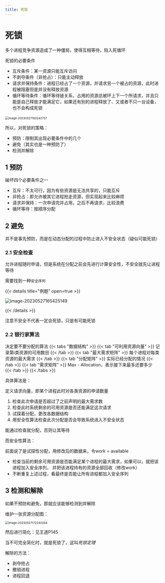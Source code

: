```yaml
---
title: 死锁
---
```


# 死锁

多个进程竞争资源造成了一种僵局，使得互相等待，陷入死循环

死锁的必要条件

- 互斥条件：某一资源只能互斥访问
- 不剥夺条件（非抢占）：只能主动释放
- 请求并保持条件：进程已经占了一个资源，并请求另一个被占的资源，此时进程被阻塞但是并没有释放资源
- 循环等待条件：循环等待链关系，占用的资源总被环上下一个所请求，并且只能是自己释放才能满足它，如果还有别的进程释放了、又或者不只一台设备，也不会构成死锁

​		<img src="https://cdn.jsdelivr.net/gh/zvictorliu/typoraPics@main/img/image-20230527163242757.png" alt="image-20230527163242757" style="zoom:67%;" />

所以，对死锁的策略：

- 预防：限制其出现必要条件中的几个
- 避免（其实也是一种预防了）
- 检测并解除

## 1 预防

破坏四个必要条件之一

- 互斥：不太可行，因为有些资源是无法共享的，只能互斥
- 非抢占：即允许被其它进程抢走资源，但实现起来比较麻烦
- 请求并保持：一次申请完并占用，之后不再请求，比较浪费
- 循环等待：按顺序分配

## 2 避免

并不是事先预防，而是在动态分配的过程中防止进入不安全状态（疑似可能死锁）

### 2.1 安全检查

允许进程随时申请，但是系统在分配之前会先进行计算安全性，不安全就先让进程等待

需要找到一种`安全序列`

{{< details title="例题" open=true >}}

![image-20230527165425149](https://cdn.jsdelivr.net/gh/zvictorliu/typoraPics@main/img/image-20230527165425149.png)

{{< /details >}}

注意不安全不代表一定会死锁，只是有可能死锁

### 2.2 银行家算法

决定要不要分配的算法
{{< tabs "数据结构" >}}
{{< tab "可利用资源向量" >}} 记录第i类资源的可用数目 {{< /tab >}}
{{< tab "最大需求矩阵" >}} 每个进程对每类资源的最大需求 {{< /tab >}}
{{< tab "分配矩阵" >}} 实际已经分配的情况 {{< /tab >}}
{{< tab "需求矩阵" >}} Max - Allocation，表示接下来最多还要多少 {{< /tab >}}
{{< /tabs >}}

具体算法是：

定义请求向量，即某个进程此时对各类资源的申请数量

1. 检查此次申请是否超过了之前声明的最大需求数
2. 检查此时系统剩余的可用资源是否还能满足这次请求 
3. 试探着分配，更改各数据结构
4. 用安全性算法检查此次分配是否会导致系统进入不安全状态

能通过检查就分配，否则让其等待

而安全性算法：

前面说了是试探性分配，用修改后的数据来，令work = available

- 检查当前的剩余可用资源是否能满足某个进程的最大需求，如果可以，就把该进程加入安全序列， 并把该进程持有的资源全部回收（修改work）
- 不断重复上述过程，看最终是否能让所有进程都加入安全序列


## 3 检测和解除

如果不预防和避免，那就应该能够检测到并解除

维护一张资源分配图：

<img src="https://cdn.jsdelivr.net/gh/zvictorliu/typoraPics@main/img/image-20230527172240284.png" alt="image-20230527172240284" style="zoom:67%;" />



然后进行简化：见王道P145

当不可完全简化时，就是死锁了，这叫*死锁定理*

解除的方法：

- 剥夺抢占
- 撤销进程
- 进程回退
